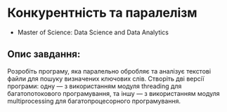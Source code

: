 # Конкурентність та паралелізм

- Master of Science: Data Science and Data Analytics

## Опис завдання:

Розробіть програму, яка паралельно обробляє та аналізує текстові файли для пошуку визначених ключових слів. Створіть дві версії програми: одну — з використанням модуля threading для багатопотокового програмування, та іншу — з використанням модуля multiprocessing для багатопроцесорного програмування.
